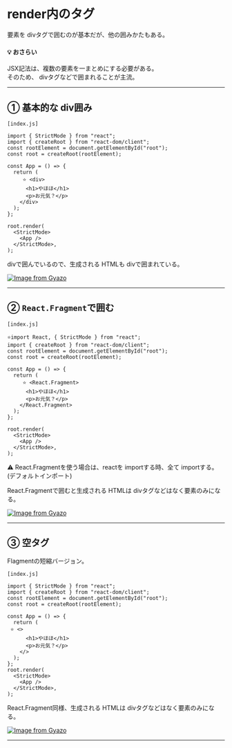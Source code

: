 # render内のタグ
要素を divタグで囲むのが基本だが、他の囲みかたもある。

#### 💡 おさらい
JSX記法は、複数の要素を一まとめにする必要がある。  
そのため、 divタグなどで囲まれることが主流。  
***

## ① 基本的な div囲み
~~~
[index.js]

import { StrictMode } from "react";
import { createRoot } from "react-dom/client";
const rootElement = document.getElementById("root");
const root = createRoot(rootElement);

const App = () => {
  return (
　　　⭐️ <div>
      <h1>やほほ</h1>
      <p>お元気？</p>
    </div>
  );
};

root.render(
  <StrictMode>
    <App />
  </StrictMode>,
);
~~~

divで囲んでいるので、生成される HTMLも divで囲まれている。

[![Image from Gyazo](https://i.gyazo.com/f8fe4f14fafcd297b6a18b5f0c513e3c.png)](https://gyazo.com/f8fe4f14fafcd297b6a18b5f0c513e3c)
***

## ② `React.Fragment`で囲む
~~~
[index.js]

⭐️import React, { StrictMode } from "react";
import { createRoot } from "react-dom/client";
const rootElement = document.getElementById("root");
const root = createRoot(rootElement);

const App = () => {
  return (
　　　⭐️ <React.Fragment>
      <h1>やほほ</h1>
      <p>お元気？</p>
    </React.Fragment>
  );
};

root.render(
  <StrictMode>
    <App />
  </StrictMode>,
);
~~~
⚠️ React.Fragmentを使う場合は、reactを importする時、全て importする。(デフォルトインポート)

React.Fragmentで囲むと生成される HTMLは divタグなどはなく要素のみになる。

[![Image from Gyazo](https://i.gyazo.com/7c3e4c6800edccfba06a2affdf7d84c3.png)](https://gyazo.com/7c3e4c6800edccfba06a2affdf7d84c3)
***

## ③ 空タグ
Flagmentの短縮バージョン。
~~~
[index.js]

import { StrictMode } from "react";
import { createRoot } from "react-dom/client";
const rootElement = document.getElementById("root");
const root = createRoot(rootElement);

const App = () => {
  return (
 ⭐️ <>
      <h1>やほほ</h1>
      <p>お元気？</p>
    </>
  );
};
root.render(
  <StrictMode>
    <App />
  </StrictMode>,
);
~~~
React.Fragment同様、生成される HTMLは divタグなどはなく要素のみになる。

[![Image from Gyazo](https://i.gyazo.com/7c3e4c6800edccfba06a2affdf7d84c3.png)](https://gyazo.com/7c3e4c6800edccfba06a2affdf7d84c3)
***
